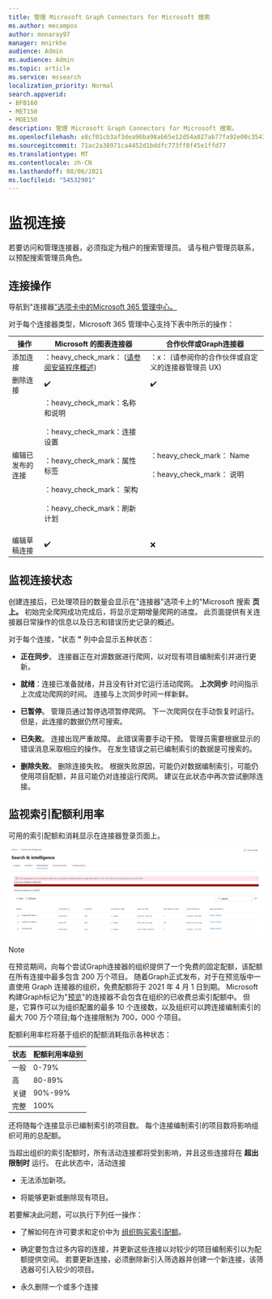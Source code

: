 ```yaml
---
title: 管理 Microsoft Graph Connectors for Microsoft 搜索
ms.author: mecampos
author: monaray97
manager: mnirkhe
audience: Admin
ms.audience: Admin
ms.topic: article
ms.service: mssearch
localization_priority: Normal
search.appverid:
- BFB160
- MET150
- MOE150
description: 管理 Microsoft Graph Connectors for Microsoft 搜索。
ms.openlocfilehash: e8cf01cb3af3dea96ba98ab65e12d54a027ab77fa92e00c354331ac887578b0f
ms.sourcegitcommit: 71ac2a38971ca4452d1bddfc773ff8f45e1ffd77
ms.translationtype: MT
ms.contentlocale: zh-CN
ms.lasthandoff: 08/06/2021
ms.locfileid: "54532901"
---
```

<!-- markdownlint-disable no-inline-html -->

# <a name="monitor-your-connections"></a>监视连接

若要访问和管理连接器，必须指定为租户的搜索管理员。 请与租户管理员联系，以预配搜索管理员角色。

## <a name="connection-operations"></a>连接操作

导航到"连接器["选项卡](https://admin.microsoft.com/Adminportal/Home#/MicrosoftSearch/Connectors)[中的Microsoft 365 管理中心。](https://admin.microsoft.com)

对于每个连接器类型，Microsoft 365 管理中心支持[](https://admin.microsoft.com)下表中所示的操作：

操作 | Microsoft 的图表连接器 | 合作伙伴或Graph连接器
--- | --- | ---
添加连接 | ：heavy_check_mark： ([请参阅安装程序概述](configure-connector.md))  | ：x： (请参阅你的合作伙伴或自定义的连接器管理员 UX) 
删除连接 | :heavy_check_mark: | :heavy_check_mark:
编辑已发布的连接 | ：heavy_check_mark：名称和说明<br></br> ：heavy_check_mark：连接设置<br></br> ：heavy_check_mark：属性标签<br></br> ：heavy_check_mark： 架构<br></br> ：heavy_check_mark：刷新计划<br></br> | ：heavy_check_mark： Name<br></br> ：heavy_check_mark： 说明
编辑草稿连接 | :heavy_check_mark: | :x:

## <a name="monitor-your-connection-state"></a>监视连接状态

创建连接后，已处理项目的数量会显示在"连接器"选项卡上的"Microsoft 搜索 **页上。** 初始完全爬网成功完成后，将显示定期增量爬网的进度。 此页面提供有关连接器日常操作的信息以及日志和错误历史记录的概述。

对于每个连接，"状态 **"** 列中会显示五种状态：

* **正在同步**。 连接器正在对源数据进行爬网，以对现有项目编制索引并进行更新。

* **就绪**：连接已准备就绪，并且没有针对它运行活动爬网。 **上次同步** 时间指示上次成功爬网的时间。 连接与上次同步时间一样新鲜。

* **已暂停**。 管理员通过暂停选项暂停爬网。 下一次爬网仅在手动恢复时运行。 但是，此连接的数据仍然可搜索。

* **已失败**。 连接出现严重故障。 此错误需要手动干预。 管理员需要根据显示的错误消息采取相应的操作。 在发生错误之前已编制索引的数据是可搜索的。

* **删除失败**。 删除连接失败。 根据失败原因，可能仍对数据编制索引，可能仍使用项目配额，并且可能仍对连接运行爬网。 建议在此状态中再次尝试删除连接。

## <a name="monitor-your-index-quota-utilization"></a>监视索引配额利用率

可用的索引配额和消耗显示在连接器登录页面上。

![索引配额使用率栏](media/quota_utilization.png)
 
>[!NOTE]
>在预览期间，向每个尝试Graph连接器的组织提供了一个免费的固定配额，该配额在所有连接中最多包含 200 万个项目。 随着Graph正式发布，对于在预览版中一直使用 Graph 连接器的组织，免费配额将于 2021 年 4 月 1 日到期。
>Microsoft 构建Graph标记为"[预览](./connectors-overview.md)"的连接器不会包含在组织的已收费总索引配额中。 但是，它算作可以为组织配置的最多 10 个连接数，以及组织可以跨连接编制索引的最大 700 万个项目;每个连接限制为 700，000 个项目。 

配额利用率栏将基于组织的配额消耗指示各种状态：

状态 | 配额利用率级别
--- | --- 
一般 | 0-79%
高 | 80-89%
关键 | 90%-99%
完整 | 100%

<!-- 
![Quota utilization levels](media/connectors-quota-utilization-levels.png)
-->

还将随每个连接显示已编制索引的项目数。 每个连接编制索引的项目数将影响组织可用的总配额。

当超出组织的索引配额时，所有活动连接都将受到影响，并且这些连接将在 **超出限制时** 运行。 在此状态中，活动连接  

* 无法添加新项。

* 将能够更新或删除现有项目。

若要解决此问题，可以执行下列任一操作：

* 了解如何在许可要求和定价中为 [组织购买索引配额](licensing.md)。

* 确定要包含过多内容的连接，并更新这些连接以对较少的项目编制索引以为配额提供空间。 若要更新连接，必须删除新引入筛选器并创建一个新连接，该筛选器可引入较少的项目。

* 永久删除一个或多个连接